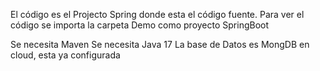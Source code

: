 El código es el Projecto Spring donde esta el código fuente.
Para ver el código se importa la carpeta Demo como proyecto SpringBoot

Se necesita Maven
Se necesita Java 17
La base de Datos es MongDB en cloud, esta ya configurada
